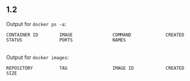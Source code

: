 ## 1.2 

Output for `docker ps -a`:

```
CONTAINER ID        IMAGE               COMMAND             CREATED             STATUS              PORTS               NAMES
```

\
Output for `docker images`:

```
REPOSITORY          TAG                 IMAGE ID            CREATED             SIZE
```